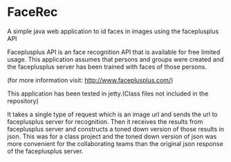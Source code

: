 # FaceRec
A simple java web application to id faces in images using the faceplusplus API 

Faceplusplus API is an face recognition API that is available for free limited usage. This application assumes that persons and groups were created and the faceplusplus server has been trained with faces of those persons.

(for more information visit: http://www.faceplusplus.com/)

This application has been tested in jetty.(Class files not included in the repository)

It takes a single type of request which is an image url and sends the url to faceplusplus server for recognition. Then it receives the results from faceplusplus server and constructs a toned down version of those results in json. This was for a class project and the toned down version of json was more convenient for the collaborating teams than the original json response of the faceplusplus server.



